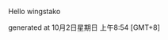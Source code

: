 <!--- 
The README.md is auto-generated. Do not edit.
--->

Hello wingstako

generated at 10月2日星期日 上午8:54 [GMT+8]